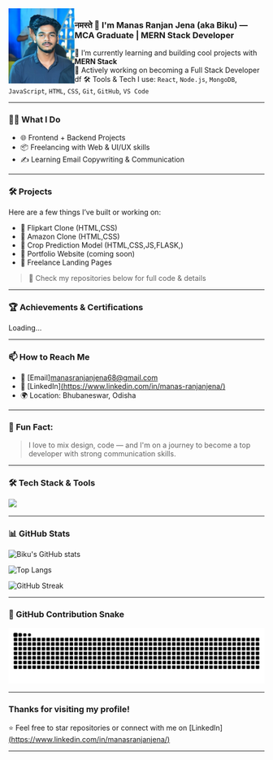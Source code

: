    <img src="https://raw.githubusercontent.com/manasranjanjena68/manasranjanjena68/main/WhatsApp%20Image%202025-01-14%20at%2023.23.21_015ca719.jpg" width="130" align="left">  
                                                               
                                                                          
### नमस्ते 🙏 I'm Manas Ranjan Jena (aka Biku) — MCA Graduate | MERN Stack Developer                                                    
                                       
🚀 I’m currently learning and building cool projects with **MERN Stack**                           
🎯 Actively working on becoming a Full Stack Developer            df
🛠️ Tools & Tech I use: `React`, `Node.js`, `MongoDB`, `JavaScript`, `HTML`, `CSS`, `Git`, `GitHub`, `VS Code`       
   
---    
 
### 🧑‍💻 What I Do 
- 🌐 Frontend + Backend Projects  
- 📦 Freelancing with Web & UI/UX skills  
- ✍️ Learning Email Copywriting & Communication    

--- 
   
### 🛠️ Projects
Here are a few things I’ve built or working on:
- 🔸 Flipkart Clone (HTML,CSS)
- 🔸 Amazon Clone (HTML,CSS)
- 🔸 Crop Prediction Model (HTML,CSS,JS,FLASK,)
- 🔸 Portfolio Website (coming soon)
- 🔸 Freelance Landing Pages

> 🔗 Check my repositories below for full code & details

---

### 🏆 Achievements & Certifications
Loading...

---

### 📫 How to Reach Me
- 📧 [Email]manasranjanjena68@gmail.com  
- 💼 [LinkedIn][(https://www.linkedin.com/in/manas-ranjanjena/)](https://www.linkedin.com/in/manas-ranjan-jena/)   
- 🌍 Location: Bhubaneswar, Odisha
   
---

### 🧠 Fun Fact: 
> I love to mix design, code — and I'm on a journey to become a top developer with strong communication skills.


---
 
### 🛠️ Tech Stack & Tools

<p align="left">
  <img src="https://skillicons.dev/icons?i=html,css,javascript,react,nodejs,express,mongodb,tailwind,python,flask,mysql,git,github,vscode&theme=dark" />
</p>

---

### 📊 GitHub Stats

![Biku's GitHub stats](https://github-readme-stats.vercel.app/api?username=manasranjanjena68&show_icons=true&theme=tokyonight)

![Top Langs](https://github-readme-stats.vercel.app/api/top-langs/?username=manasranjanjena68&layout=compact&theme=tokyonight)
 
<img src="https://github-readme-streak-stats.herokuapp.com/?user=manasranjanjena68&theme=tokyonight" alt="GitHub Streak" />


--- 

### 🐍 GitHub Contribution Snake  

![snake gif](https://github.com/manasranjanjena68/manasranjanjena68/blob/output/github-contribution-grid-snake.svg)

---

###  Thanks for visiting my profile!

⭐️ Feel free to star repositories or connect with me on [LinkedIn][(https://www.linkedin.com/in/manasranjanjena/)](https://www.linkedin.com/in/manas-ranjan-jena/)

--- 


